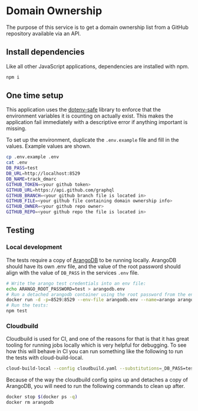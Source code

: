 # Domain Ownership

The purpose of this service is to get a domain ownership list from a GitHub repository available via an API.

## Install dependencies

Like all other JavaScript applications, dependencies are installed with npm.

```bash
npm i
```

## One time setup

This application uses the [dotenv-safe](https://github.com/rolodato/dotenv-safe) library to enforce that the environment variables it is counting on actually exist. This makes the application fail immediately with a descriptive error if anything important is missing.

To set up the environment, duplicate the `.env.example` file and fill in the values. Example values are shown.

```bash
cp .env.example .env
cat .env
DB_PASS=test
DB_URL=http://localhost:8529
DB_NAME=track_dmarc
GITHUB_TOKEN=<your github token>
GITHUB_URL=https://api.github.com/graphql
GITHUB_BRANCH=<your github branch file is located in>
GITHUB_FILE=<your github file containing domain ownership info>
GITHUB_OWNER=<your github repo owner>
GITHUB_REPO=<your github repo the file is located in>
```

## Testing

### Local development

The tests require a copy of [ArangoDB](https://www.arangodb.com/) to be running locally. ArangoDB should have its own .env file, and the value of the root password should align with the value of `DB_PASS` in the services `.env` file.

```bash
# Write the arango test credentials into an env file:
echo ARANGO_ROOT_PASSWORD=test > arangodb.env
# Run a detached arangodb container using the root password from the env:
docker run -d -p=8529:8529 --env-file arangodb.env --name=arango arangodb
# Run the tests:
npm test
```

### Cloudbuild

Cloudbuild is used for CI, and one of the reasons for that is that it has great tooling for running jobs locally which is very helpful for debugging. To see how this will behave in CI you can run something like the following to run the tests with cloud-build-local.

```bash
cloud-build-local --config cloudbuild.yaml --substitutions=_DB_PASS=test,_DB_URL=http://arangodb:8529,_DB_NAME=track_dmarc,_GITHUB_URL=https://api.github.com/graphql,_GITHUB_TOKEN=12345,BRANCH_NAME=foo,SHORT_SHA=asdf1234 --dryrun=false .
```
Because of the way the cloudbuild config spins up and detaches a copy of ArangoDB, you will need to run the following commands to clean up after.
```bash
docker stop $(docker ps -q)
docker rm arangodb
```
